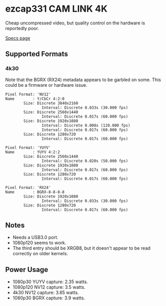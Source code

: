 # ezcap331 CAM LINK 4K

Cheap uncompressed video, but quality control on the hardware is reportedly poor.

[Specs page](https://www.ezcap.com/index.php/product/ezcap331camlink4k.html)

## Supported Formats

### 4k30

Note that the BGRX (RX24) metadata appears to be garbled on some. This could be a firmware or hardware issue.

``` text
Pixel Format: 'NV12'
Name        : Y/CbCr 4:2:0
        Size: Discrete 3840x2160
                Interval: Discrete 0.033s (30.000 fps)
        Size: Discrete 2560x1440
                Interval: Discrete 0.017s (60.000 fps)
        Size: Discrete 1920x1080
                Interval: Discrete 0.008s (120.000 fps)
                Interval: Discrete 0.017s (60.000 fps)
        Size: Discrete 1280x720
                Interval: Discrete 0.017s (60.000 fps)

Pixel Format: 'YUYV'
Name        : YUYV 4:2:2
        Size: Discrete 2560x1440
                Interval: Discrete 0.020s (50.000 fps)
        Size: Discrete 1920x1080
                Interval: Discrete 0.017s (60.000 fps)
        Size: Discrete 1280x720
                Interval: Discrete 0.017s (60.000 fps)

Pixel Format: 'RX24'
Name        : BGRX-8-8-8-8
        Size: Discrete 1920x1080
                Interval: Discrete 0.033s (30.000 fps)
        Size: Discrete 1280x720
                Interval: Discrete 0.017s (60.000 fps)
```

## Notes

- Needs a USB3.0 port.
- 1080p120 seems to work.
- The third entry should be XRGB8, but it doesn't appear to be read correctly on older kernels.

## Power Usage

- 1080p30 YUYV capture: 2.35 watts.
- 1080p120 NV12 capture: 3.5 watts.
- 4k30 NV12 capture: 3.65 watts.
- 1080p30 BGRX capture: 3.9 watts.
